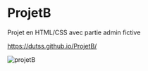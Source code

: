 # ProjetB

Projet en HTML/CSS avec partie admin fictive

https://dutss.github.io/ProjetB/

![projetB](https://user-images.githubusercontent.com/73641368/111876773-93a88680-89a0-11eb-9578-d634e5891468.png)
